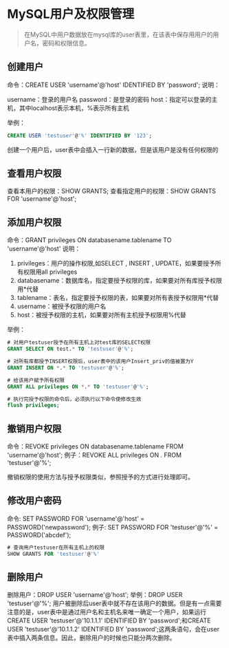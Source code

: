 # MySQL用户及权限管理
> 在MySQL中用户数据放在mysql库的user表里，在该表中保存用用户的用户名，密码和权限信息。

## 创建用户
命令：CREATE USER 'username'@'host' IDENTIFIED BY 'password';
说明：

username：登录的用户名
password：是登录的密码
host：指定可以登录的主机，其中localhost表示本机，%表示所有主机

举例：

```sql
CREATE USER 'testuser'@'%' IDENTIFIED BY '123';
```

创建一个用户后，user表中会插入一行新的数据，但是该用户是没有任何权限的

## 查看用户权限
查看本用户的权限：SHOW GRANTS;
查看指定用户的权限：SHOW GRANTS FOR 'username'@'host';

## 添加用户权限
命令：GRANT privileges ON databasename.tablename TO 'username'@'host'
说明：

1. privileges：用户的操作权限,如SELECT , INSERT , UPDATE，如果要授予所有权限用all privileges
2. databasename：数据库名，指定要授予权限的库，如果要对所有库授予权限用*代替
3. tablename：表名，指定要授予权限的表，如果要对所有表授予权限用*代替
4. username：被授予权限的用户名
5. host：被授予权限的主机，如果要对所有主机授予权限用%代替

举例：

```sql
# 对用户testuser授予在所有主机上对test库的SELECT权限
GRANT SELECT ON test.* TO 'testuser'@'%';

# 对所有库都授予INSERT权限后，user表中的该用户Insert_priv的值被置为Y
GRANT INSERT ON *.* TO 'testuser'@'%';

# 给该用户赋予所有权限
GRANT ALL privileges ON *.* TO 'testuser'@'%';

# 执行完授予权限的命令后，必须执行以下命令使修改生效
flush privileges;
```
## 撤销用户权限

命令：REVOKE privileges ON databasename.tablename FROM 'username'@'host';
例子：REVOKE ALL privileges ON *.* FROM 'testuser'@'%';

撤销权限的使用方法与授予权限类似，参照授予的方式进行处理即可。

## 修改用户密码

命令: SET PASSWORD FOR 'username'@'host' = PASSWORD('newpassword');
例子: SET PASSWORD FOR 'testuser'@'%' = PASSWORD('abcdef');

```sql
# 查询用户testuser在所有主机上的权限
SHOW GRANTS FOR 'testuser'@'%'
```
## 删除用户

删除用户：DROP USER 'username'@'host';
举例：DROP USER 'testuser'@'%';
用户被删除后user表中就不存在该用户的数据。但是有一点需要注意的是，user表中是通过用户名和主机名来唯一确定一个用户，如果运行CREATE USER 'testuser'@'10.1.1.1' IDENTIFIED BY 'password';和CREATE USER 'testuser'@'10.1.1.2' IDENTIFIED BY 'password';这两条语句，会在user表中插入两条信息。因此，删除用户的时候也只能分两次删除。



